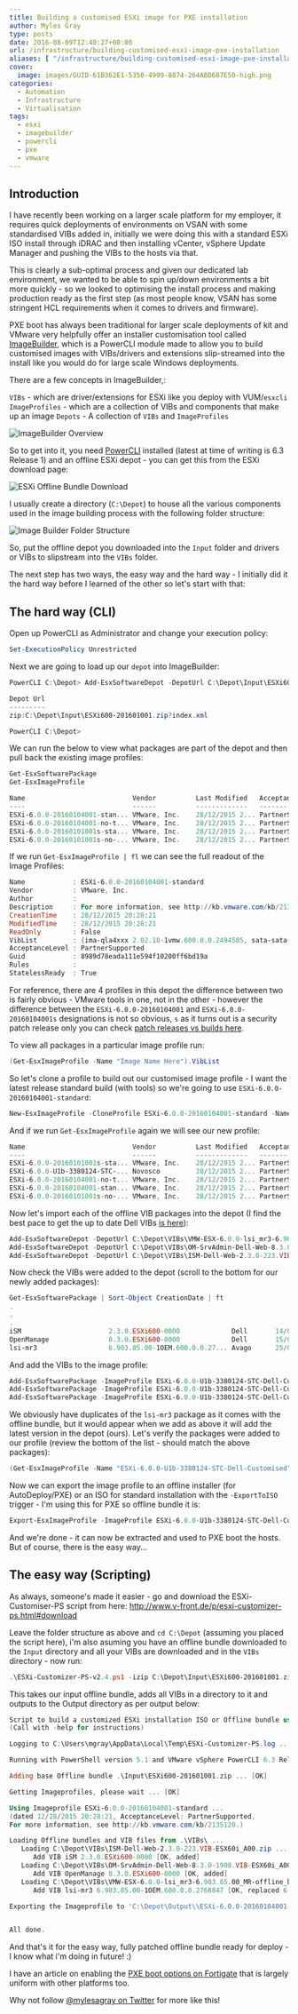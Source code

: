 ```yaml
---
title: Building a customised ESXi image for PXE installation
author: Myles Gray
type: posts
date: 2016-08-09T12:40:27+00:00
url: /infrastructure/building-customised-esxi-image-pxe-installation
aliases: [ "/infrastructure/building-customised-esxi-image-pxe-installation/amp" ]
cover:
  image: images/GUID-61B362E1-5350-4999-8874-264ABD687E50-high.png
categories:
  - Automation
  - Infrastructure
  - Virtualisation
tags:
  - esxi
  - imagebuilder
  - powercli
  - pxe
  - vmware
---
```


## Introduction

I have recently been working on a larger scale platform for my employer, it requires quick deployments of environments on VSAN with some standardised VIBs added in, initially we were doing this with a standard ESXi ISO install through iDRAC and then installing vCenter, vSphere Update Manager and pushing the VIBs to the hosts via that.

This is clearly a sub-optimal process and given our dedicated lab environment, we wanted to be able to spin up/down environments a bit more quickly - so we looked to optimising the install process and making production ready as the first step (as most people know, VSAN has some stringent HCL requirements when it comes to drivers and firmware).

PXE boot has always been traditional for larger scale deployments of kit and VMware very helpfully offer an installer customisation tool called [ImageBuilder][1], which is a PowerCLI module made to allow you to build customised images with VIBs/drivers and extensions slip-streamed into the install like you would do for large scale Windows deployments.

There are a few concepts in ImageBuilder,:

`VIBs` - which are driver/extensions for ESXi like you deploy with VUM/`esxcli` `ImageProfiles` - which are a collection of VIBs and components that make up an image `Depots` - A collection of `VIBs` and `ImageProfiles`

![ImageBuilder Overview][2]

So to get into it, you need [PowerCLI][3] installed (latest at time of writing is 6.3 Release 1) and an offline ESXi depot - you can get this from the ESXi download page:

![ESXi Offline Bundle Download][4]

I usually create a directory (`C:\Depot`) to house all the various components used in the image building process with the following folder structure:

![Image Builder Folder Structure][5]

So, put the offline depot you downloaded into the `Input` folder and drivers or VIBs to slipstream into the `VIBs` folder.

The next step has two ways, the easy way and the hard way - I initially did it the hard way before I learned of the other so let's start with that:

## The hard way (CLI)

Open up PowerCLI as Administrator and change your execution policy:

```powershell
Set-ExecutionPolicy Unrestricted
```

Next we are going to load up our `depot` into ImageBuilder:

```powershell
PowerCLI C:\Depot> Add-EsxSoftwareDepot -DepotUrl C:\Depot\Input\ESXi600-201601001.zip

Depot Url
---------
zip:C:\Depot\Input\ESXi600-201601001.zip?index.xml

PowerCLI C:\Depot>
```

We can run the below to view what packages are part of the depot and then pull back the existing image profiles:

```powershell
Get-EsxSoftwarePackage
Get-EsxImageProfile

Name                           Vendor          Last Modified   Acceptance Level
----                           ------          -------------   ----------------
ESXi-6.0.0-20160104001-stan... VMware, Inc.    28/12/2015 2... PartnerSupported
ESXi-6.0.0-20160104001-no-t... VMware, Inc.    28/12/2015 2... PartnerSupported
ESXi-6.0.0-20160101001s-sta... VMware, Inc.    28/12/2015 2... PartnerSupported
ESXi-6.0.0-20160101001s-no-... VMware, Inc.    28/12/2015 2... PartnerSupported
```

If we run `Get-EsxImageProfile | fl` we can see the full readout of the Image Profiles:

```powershell
Name            : ESXi-6.0.0-20160104001-standard
Vendor          : VMware, Inc.
Author          :
Description     : For more information, see http://kb.vmware.com/kb/2135120.
CreationTime    : 28/12/2015 20:28:21
ModifiedTime    : 28/12/2015 20:28:21
ReadOnly        : False
VibList         : {ima-qla4xxx 2.02.18-1vmw.600.0.0.2494585, sata-sata-sil 2.3-4vmw.600.0.0.2494585, lpfc 10.2.309.8-2vmw.600.0.0.2494585, lsi-mr3 6.605.08.00-7vmw.600.1.17.3029758...}
AcceptanceLevel : PartnerSupported
Guid            : 8989d78eada111e594f10200ff6bd19a
Rules           :
StatelessReady  : True
```

For reference, there are 4 profiles in this depot the difference between two is fairly obvious - VMware tools in one, not in the other - however the difference between the `ESXi-6.0.0-20160104001` and `ESXi-6.0.0-20160104001s` designations is not so obvious, `s` as it turns out is a security patch release only you can check [patch releases vs builds here][6].

To view all packages in a particular image profile run:

```powershell
(Get-EsxImageProfile -Name "Image Name Here").VibList
```

So let's clone a profile to build out our customised image profile - I want the latest release standard build (with tools) so we're going to use `ESXi-6.0.0-20160104001-standard`:

```powershell
New-EsxImageProfile -CloneProfile ESXi-6.0.0-20160104001-standard -Name "ESXi-6.0.0-U1b-3380124-STC-Dell-Customised" -Vendor Your_Vendor_Name
```

And if we run `Get-EsxImageProfile` again we will see our new profile:

```powershell
Name                           Vendor          Last Modified   Acceptance Level
----                           ------          -------------   ----------------
ESXi-6.0.0-20160101001s-sta... VMware, Inc.    28/12/2015 2... PartnerSupported
ESXi-6.0.0-U1b-3380124-STC-... Novosco         28/12/2015 2... PartnerSupported
ESXi-6.0.0-20160104001-no-t... VMware, Inc.    28/12/2015 2... PartnerSupported
ESXi-6.0.0-20160104001-stan... VMware, Inc.    28/12/2015 2... PartnerSupported
ESXi-6.0.0-20160101001s-no-... VMware, Inc.    28/12/2015 2... PartnerSupported
```

Now let's import each of the offline VIB packages into the depot (I find the best pace to get the up to date Dell VIBs [is here][7]):

```powershell
Add-EsxSoftwareDepot -DepotUrl C:\Depot\VIBs\VMW-ESX-6.0.0-lsi_mr3-6.903.85.00_MR-offline_bundle-3818071.zip
Add-EsxSoftwareDepot -DepotUrl C:\Depot\VIBs\OM-SrvAdmin-Dell-Web-8.3.0-1908.VIB-ESX60i_A00.zip
Add-EsxSoftwareDepot -DepotUrl C:\Depot\VIBs\ISM-Dell-Web-2.3.0-223.VIB-ESX60i_A00.zip
```

Now check the VIBs were added to the depot (scroll to the bottom for our newly added packages):

```powershell
Get-EsxSoftwarePackage | Sort-Object CreationDate | ft
.
.
.
iSM                      2.3.0.ESXi600-0000             Dell       14/02/2016 18...
OpenManage               8.3.0.ESXi600-0000             Dell       15/02/2016 06...
lsi-mr3                  6.903.85.00-1OEM.600.0.0.27... Avago      25/04/2016 16...
```

And add the VIBs to the image profile:

```powershell
Add-EsxSoftwarePackage -ImageProfile ESXi-6.0.0-U1b-3380124-STC-Dell-Customised -SoftwarePackage iSM
Add-EsxSoftwarePackage -ImageProfile ESXi-6.0.0-U1b-3380124-STC-Dell-Customised -SoftwarePackage OpenManage
Add-EsxSoftwarePackage -ImageProfile ESXi-6.0.0-U1b-3380124-STC-Dell-Customised -SoftwarePackage lsi-mr3
```

We obviously have duplicates of the `lsi-mr3` package as it comes with the offline bundle, but it would appear when we add as above it will add the latest version in the depot (ours). Let's verify the packages were added to our profile (review the bottom of the list - should match the above packages):

```powershell
(Get-EsxImageProfile -Name "ESXi-6.0.0-U1b-3380124-STC-Dell-Customised").VibList | Sort-Object CreationDate
```

Now we can export the image profile to an offline installer (for AutoDeploy/PXE) or an ISO for standard installation with the `-ExportToISO` trigger - I'm using this for PXE so offline bundle it is:

```powershell
Export-EsxImageProfile -ImageProfile ESXi-6.0.0-U1b-3380124-STC-Dell-Customised -ExportToBundle -FilePath C:\Depot\Output\ESXi-6.0.0-U1b-3380124-STC-Dell-Customised.zip
```

And we're done - it can now be extracted and used to PXE boot the hosts. But of course, there is the easy way...

## The easy way (Scripting)

As always, someone's made it easier - go and download the ESXi-Customiser-PS script from here: <http://www.v-front.de/p/esxi-customizer-ps.html#download>

Leave the folder structure as above and `cd C:\Depot` (assuming you placed the script here), i'm also asuming you have an offline bundle downloaded to the `Input` directory and all your VIBs are downloaded and in the `VIBs` directory - now run:

```powershell
.\ESXi-Customizer-PS-v2.4.ps1 -izip C:\Depot\Input\ESXi600-201601001.zip -pkgDir C:\Depot\VIBs\ -ozip  C:\Depot\Output\
```

This takes our input offline bundle, adds all VIBs in a directory to it and outputs to the Output directory as per output below:

```powershell
Script to build a customized ESXi installation ISO or Offline bundle using the VMware PowerCLI ImageBuilder snapin
(Call with -help for instructions)

Logging to C:\Users\mgray\AppData\Local\Temp\ESXi-Customizer-PS.log ...

Running with PowerShell version 5.1 and VMware vSphere PowerCLI 6.3 Release 1 build 3737840

Adding base Offline bundle .\Input\ESXi600-201601001.zip ... [OK]

Getting Imageprofiles, please wait ... [OK]

Using Imageprofile ESXi-6.0.0-20160104001-standard ...
(dated 12/28/2015 20:28:21, AcceptanceLevel: PartnerSupported,
For more information, see http://kb.vmware.com/kb/2135120.)

Loading Offline bundles and VIB files from .\VIBs\ ...
   Loading C:\Depot\VIBs\ISM-Dell-Web-2.3.0-223.VIB-ESX60i_A00.zip ... [OK]
      Add VIB iSM 2.3.0.ESXi600-0000 [OK, added]
   Loading C:\Depot\VIBs\OM-SrvAdmin-Dell-Web-8.3.0-1908.VIB-ESX60i_A00.zip ... [OK]
      Add VIB OpenManage 8.3.0.ESXi600-0000 [OK, added]
   Loading C:\Depot\VIBs\VMW-ESX-6.0.0-lsi_mr3-6.903.85.00_MR-offline_bundle-3818071.zip ... [OK]
      Add VIB lsi-mr3 6.903.85.00-1OEM.600.0.0.2768847 [OK, replaced 6.605.08.00-7vmw.600.1.17.3029758]

Exporting the Imageprofile to 'C:\Depot\Output\\ESXi-6.0.0-20160104001-standard-customized.zip'. Please be patient ...


All done.
```

And that's it for the easy way, fully patched offline bundle ready for deploy - I know what i'm doing in future! :)

I have an article on enabling the [PXE boot options on Fortigate][8] that is largely uniform with other platforms too.

Why not follow [@mylesagray on Twitter][9] for more like this!

 [1]: https://pubs.vmware.com/vsphere-60/index.jsp#com.vmware.vsphere.install.doc/GUID-C84C5113-3111-4A27-9096-D61EED29EF45.html
 [2]: images/GUID-61B362E1-5350-4999-8874-264ABD687E50-high.png
 [3]: https://www.vmware.com/support/developer/PowerCLI/
 [4]: images/Image-2.png
 [5]: images/Image-3.png
 [6]: https://esxi-patches.v-front.de/ESXi-6.0.0.html
 [7]: http://poweredgec.com/latest_poweredge-13g.html
 [8]: /infrastructure/enabling-pxe-boot-options-fortigate-dhcp/
 [9]: https://twitter.com/mylesagray
